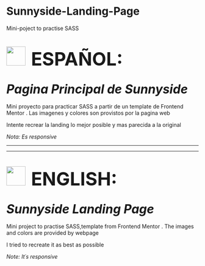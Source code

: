 # Sunnyside-Landing-Page
 Mini-poject to practise SASS

 # <img style="padding-right:0.5rem" src='https://img.freepik.com/vector-premium/bandera-argentina-bandera-argentina-ilustracion-vectorial_685751-66.jpg' width="50px" >  <span style="font-size:3rem">ESPAÑOL:</span>
## <i align="center" style="font-size:2rem">Pagina Principal de Sunnyside</i>

Mini proyecto para practicar SASS a partir de un template de Frontend Mentor . Las imagenes y colores son provistos por la pagina web

Intente recrear la landing lo mejor posible y mas parecida a la original 

_Nota: Es responsive_

----------------------------------------------------------------------------------
----------------------------------------------------------------------------------

# <img style="padding-right:0.5rem" src="https://img.freepik.com/vector-premium/gran-bretana-bandera-bandera-inglaterra-vector-icono-reino-unido-bandera-gran-bretana-10-eps_800531-104.jpg" width="50px"> <span style="font-size:3rem">ENGLISH:</span>

## <i align="center" style="font-size:2rem">Sunnyside Landing Page</i>

Mini project to practise SASS,template from Frontend Mentor . The images and colors are provided by webpage

I tried to recreate it as best as possible
 

_Note: It´s responsive_

